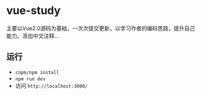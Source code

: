 # vue-study
主要以Vue2.0源码为基础，一次次提交更新，以学习作者的编码思路，提升自己能力。添加中文注释...

## 运行
  - `cnpm/npm install`
  - `npm run dev`
  - 访问 `http://localhost:3000/`
